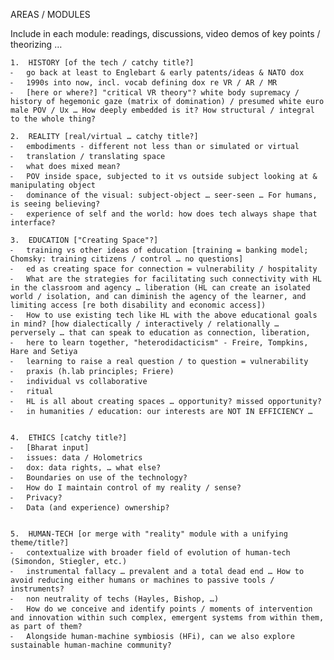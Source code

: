 
AREAS / MODULES 


Include in each module: readings, discussions, video demos of key points / theorizing …


	1.	HISTORY [of the tech / catchy title?]
	⁃	go back at least to Englebart & early patents/ideas & NATO dox
	⁃	1990s into now, incl. vocab defining dox re VR / AR / MR
	⁃	[here or where?] "critical VR theory"? white body supremacy / history of hegemonic gaze (matrix of domination) / presumed white euro male POV / Ux … How deeply embedded is it? How structural / integral to the whole thing?

	2.	REALITY [real/virtual … catchy title?]
	⁃	embodiments - different not less than or simulated or virtual
	⁃	translation / translating space
	⁃	what does mixed mean?
	⁃	POV inside space, subjected to it vs outside subject looking at & manipulating object
	⁃	dominance of the visual: subject-object … seer-seen … For humans, is seeing believing?
	⁃	experience of self and the world: how does tech always shape that interface?

	3.	EDUCATION ["Creating Space"?]
	⁃	training vs other ideas of education [training = banking model; Chomsky: training citizens / control … no questions] 
	⁃	ed as creating space for connection = vulnerability / hospitality
	⁃	What are the strategies for facilitating such connectivity with HL in the classroom and agency … liberation (HL can create an isolated world / isolation, and can diminish the agency of the learner, and limiting access [re both disability and economic access])
	⁃	How to use existing tech like HL with the above educational goals in mind? [how dialectically / interactively / relationally … perversely … that can speak to education as connection, liberation,
	⁃	here to learn together, "heterodidacticism" - Freire, Tompkins, Hare and Setiya
	⁃	learning to raise a real question / to question = vulnerability
	⁃	praxis (h.lab principles; Friere)
	⁃	individual vs collaborative
	⁃	ritual
	⁃	HL is all about creating spaces … opportunity? missed opportunity?
	⁃	in humanities / education: our interests are NOT IN EFFICIENCY … 


	4.	ETHICS [catchy title?]
	⁃	[Bharat input]
	⁃	issues: data / Holometrics
	⁃	dox: data rights, … what else?
	⁃	Boundaries on use of the technology? 
	⁃	How do I maintain control of my reality / sense? 
	⁃	Privacy? 
	⁃	Data (and experience) ownership? 


	5.	HUMAN-TECH [or merge with "reality" module with a unifying theme/title?] 
	⁃	contextualize with broader field of evolution of human-tech (Simondon, Stiegler, etc.)
	⁃	instrumental fallacy … prevalent and a total dead end … How to avoid reducing either humans or machines to passive tools / instruments?
	⁃	non neutrality of techs (Hayles, Bishop, …)
	⁃	How do we conceive and identify points / moments of intervention and innovation within such complex, emergent systems from within them, as part of them?
	⁃	Alongside human-machine symbiosis (HFi), can we also explore sustainable human-machine community? 
